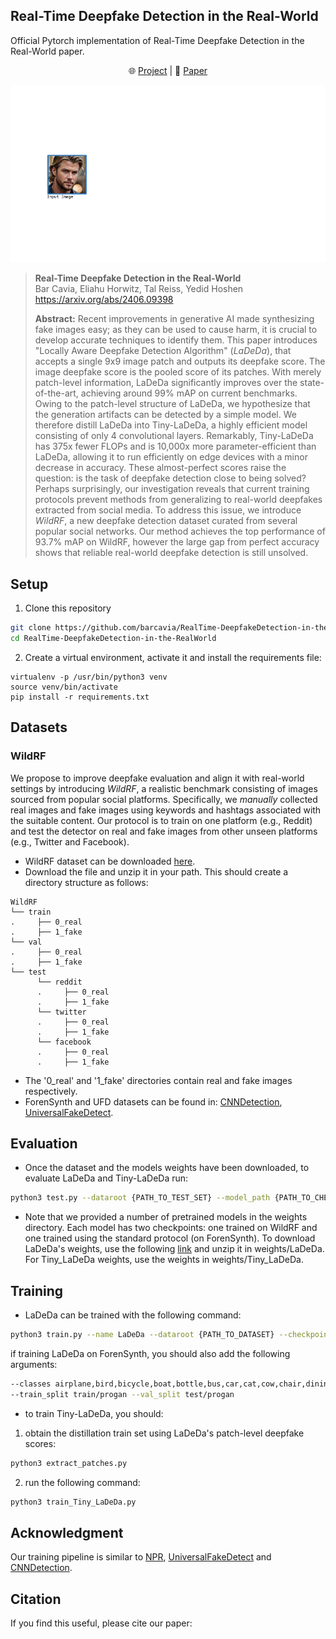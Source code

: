 ## Real-Time Deepfake Detection in the Real-World

Official Pytorch implementation of Real-Time Deepfake Detection in the Real-World paper.
<p align="center">
    🌐 <a href="https://vision.huji.ac.il/ladeda/" target="_blank">Project</a> | 📃 <a href="https://arxiv.org/abs/2406.09398" target="_blank">Paper</a><br>
</p>

![](imgs/header.gif)

> **Real-Time Deepfake Detection in the Real-World**<br>
> Bar Cavia, Eliahu Horwitz, Tal Reiss, Yedid Hoshen<br>
> <a href="https://arxiv.org/abs/2406.09398" target="_blank">https://arxiv.org/abs/2406.09398 <br>
>
>**Abstract:** Recent improvements in generative AI made synthesizing fake images
> easy; as they can be used to cause harm, it is crucial to develop accurate
> techniques to identify them. This paper introduces "Locally Aware Deepfake Detection Algorithm"
> (*LaDeDa*), that accepts a single 9x9 image patch and outputs its
> deepfake score. The image deepfake score is the pooled score of its patches.
> With merely patch-level information, LaDeDa significantly improves
> over the state-of-the-art, achieving around 99% mAP on current benchmarks.
> Owing to the patch-level structure of LaDeDa, we hypothesize that the generation
> artifacts can be detected by a simple model. We therefore distill LaDeDa
> into Tiny-LaDeDa, a highly efficient model consisting of only 4 convolutional layers.
> Remarkably, Tiny-LaDeDa has 375x fewer FLOPs and is 10,000x more 
> parameter-efficient than LaDeDa, allowing it to run efficiently on edge
> devices with a minor decrease in accuracy. These almost-perfect scores raise
> the question: is the task of deepfake detection close to being solved?
> Perhaps surprisingly, our investigation reveals that current training protocols
> prevent methods from generalizing to real-world deepfakes extracted from social
> media. To address this issue, we introduce *WildRF*, a new deepfake
> detection dataset curated from several popular social networks. 
> Our method achieves the top performance of 93.7% mAP on WildRF,
> however the large gap from perfect accuracy shows that
> reliable real-world deepfake detection is still unsolved.

## Setup
1. Clone this repository
```bash
git clone https://github.com/barcavia/RealTime-DeepfakeDetection-in-the-RealWorld
cd RealTime-DeepfakeDetection-in-the-RealWorld
```

2. Create a virtual environment, activate it and install the requirements file:
```
virtualenv -p /usr/bin/python3 venv
source venv/bin/activate
pip install -r requirements.txt
```
## Datasets
### WildRF
We propose to improve deepfake evaluation and align it with real-world settings by introducing *WildRF*,
a realistic benchmark consisting of images sourced from popular social platforms. 
Specifically, we *manually* collected real images and fake images using keywords and hashtags associated
with the suitable content. 
Our protocol is to train on one platform (e.g., Reddit) and test the detector
on real and fake images from other unseen platforms (e.g., Twitter and Facebook). 
- WildRF dataset can be downloaded [here](https://drive.google.com).
- Download the file and unzip it in your path. This should create a directory structure as follows:
```
WildRF
└── train
.     ├── 0_real
.     ├── 1_fake 	
└── val
.     ├── 0_real
.     ├── 1_fake
└── test
      └── reddit
      .     ├── 0_real
      .     ├── 1_fake
      └── twitter
      .     ├── 0_real
      .     ├── 1_fake
      └── facebook
      .     ├── 0_real
      .     ├── 1_fake
```
- The '0_real' and '1_fake' directories contain real and fake images respectively. 
- ForenSynth and UFD datasets can be found in: [CNNDetection](https://github.com/peterwang512/CNNDetection), [UniversalFakeDetect](https://github.com/Yuheng-Li/UniversalFakeDetect). 

## Evaluation
- Once the dataset and the models weights have been downloaded, to evaluate LaDeDa and Tiny-LaDeDa run: 
```bash
python3 test.py --dataroot {PATH_TO_TEST_SET} --model_path {PATH_TO_CHECKPOINT.pth} --model {LaDeDa/Tiny} 
```
- Note that we provided a number of pretrained models in the weights directory.
Each model has two checkpoints: one trained on WildRF and one trained using the standard protocol (on ForenSynth).
To download LaDeDa's weights, use the following [link](https://drive.google.com/drive/folders/1KxNdnPRJJTuqxmzBPiGsg43tXzO8AN2d?usp=drive_link) and unzip it in weights/LaDeDa.
For Tiny_LaDeDa weights, use the weights in weights/Tiny_LaDeDa.
## Training
- LaDeDa can be trained with the following command:
```bash
python3 train.py --name LaDeDa --dataroot {PATH_TO_DATASET} --checkpoints_dir {./NAME_OF_CHECKPOINT} --batch_size 32 --lr 0.0002 --delr_freq 10   
```
if training LaDeDa on ForenSynth, you should also add the following arguments:
```bash
--classes airplane,bird,bicycle,boat,bottle,bus,car,cat,cow,chair,diningtable,dog,person,pottedplant,motorbike,tvmonitor,train,sheep,sofa,horse
--train_split train/progan --val_split test/progan   
```
- to train Tiny-LaDeDa, you should: 
1. obtain the distillation train set using LaDeDa's patch-level deepfake scores:
```bash
python3 extract_patches.py   
```
2. run the following command:
```bash
python3 train_Tiny_LaDeDa.py   
```

## Acknowledgment
Our training pipeline is similar to [NPR](https://github.com/peterwang512/CNNDetection), [UniversalFakeDetect](https://github.com/Yuheng-Li/UniversalFakeDetect) and [CNNDetection](https://github.com/peterwang512/CNNDetection).

## Citation
If you find this useful, please cite our paper:
